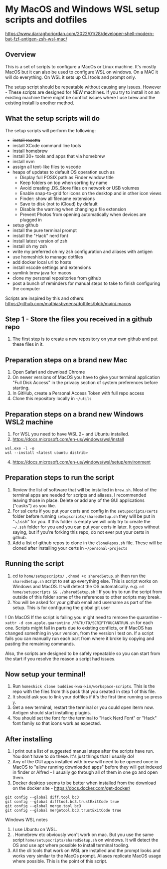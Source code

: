 # My MacOS and Windows WSL setup scripts and dotfiles
https://www.darraghoriordan.com/2022/01/28/developer-shell-modern-bat-fzf-antigen-zsh-wsl-mac/

## Overview

This is a set of scripts to configure a MacOs or Linux machine. It's mostly MacOS but it can also be used to configure WSL on windows. On a MAC it will do everything. On WSL it sets up CLI tools and prompt only.

The setup script should be repeatable without causing any issues. However - These scripts are designed for NEW machines. If you try to install it on an existing machine there might be conflict issues where I use brew and the existing install is another method.

## What the setup scripts will do

The setup scripts will perform the following:

- ~~install rosetta~~
- install XCode command line tools
- install homebrew
- install 30+ tools and apps that via homebrew
- install nvm
- assign all text-like files to vscode
- heaps of updates to default OS operation such as
  - Display full POSIX path as Finder window title
  - Keep folders on top when sorting by name
  - Avoid creating .DS_Store files on network or USB volumes
  - Enable snap-to-grid for icons on the desktop and in other icon views
  - Finder: show all filename extensions
  - Save to disk (not to iCloud) by default
  - Disable the warning when changing a file extension
  - Prevent Photos from opening automatically when devices are plugged in
- setup github
- install the pure terminal prompt
- install the "Hack" nerd font
- install latest version of zsh
- install oh my zsh
- write my preferred oh my zsh configuration and aliases with antigen
- use homeshick to manage dotfiles
- add docker local url to hosts
- install vscode settings and extensions
- symlink brew java for macos
- clone my personal repositories from github
- post a bunch of reminders for manual steps to take to finish configuring the computer

Scripts are inspired by this and others: https://github.com/mathiasbynens/dotfiles/blob/main/.macos

## Step 1 - Store the files you received in a github repo

1. The first step is to create a new repository on your own github and put these files in it.

## Preparation steps on a brand new Mac

1.  Open Safari and download Chrome
3.  On newer versions of MacOS you have to give your terminal application "Full Disk Access" in the privacy section of system preferences before starting.
6. In GitHub, create a Personal Access Token with full repo access
7. Clone this repository locally in `~/utils`

## Preparation steps on a brand new Windows WSL2 machine

1. For WSL you need to have WSL 2+ and Ubuntu installed.
2. https://docs.microsoft.com/en-us/windows/wsl/install

```shell
wsl.exe -l -o
wsl --install <latest ubuntu distrib>
```
4. https://docs.microsoft.com/en-us/windows/wsl/setup/environment


## Preparation steps to run the script

1. Review the list of software that will be installed in `brew.sh`. Most of the terminal apps are needed for scripts and aliases. I recommended leaving those in place. Delete or add any of the GUI applications ("casks") as you like.
2. For ssl certs if you put your certs and config in the `setupscripts/certs` folder before running `setupscripts/sharedSetup.sh` they will be put in "~/.ssh" for you. If this folder is empty we will only try to create the `~/.ssh` folder for you and you can put your certs in later. It goes without saying, but if you're forking this repo, do not ever put your certs in github.
3. Add a list of github repos to clone in the `cloneRepos.sh` file. These will be cloned after installing your certs in `~/personal-projects`

## Running the script

1. cd to `home/setupscripts/` , `chmod +x sharedSetup.sh` then run the `sharedSetup.sh` script to set up everything else. This is script works on Windows and MacOS. It will detect the OS automatically.
   e.g. `cd home/setupscripts && ./sharedSetup.sh`
   ! If you try to run the script from outside of this folder some of the references to other scripts may break.
2. You will be asked for your github email and username as part of the setup. This is for configuring the global git user

! On MacOS If the script is failing you might need to remove the quarantine - `xattr -d com.apple.quarantine /PATH/TO/SCRIPTYOUCANTRUN.sh` for each one.
Scripts might fail in parts due to existing conflicts, or if MacOS has changed something in your version, from the version I test on.
If a script fails you can manually run each part from where it broke by copying and pasting the remaining commands.

Also, the scripts are designed to be safely repeatable so you can start from the start if you resolve the reason a script had issues.

## Now setup your terminal!

1. Run `homeshick clone buddies-kwa-kim/workspace-scripts`. This is the repo with the files from this pack that you created in step 1 of this file.
2. It should ask you to link your dotfiles if it's the first time running so press `y`.
3. Get a new terminal, restart the terminal or you could open iterm now. Antigen should start installing plugins.
4. You should set the font for the terminal to "Hack Nerd Font" or "Hack" font family so that icons work as expected.

## After installing

1. I print out a list of suggested manual steps after the scripts have run. You don't have to do these. It's just things that I usually do!
2. Any of the GUI apps installed with brew will need to be opened once in MacOS to "allow running downloaded apps" before they will get indexed in finder or Alfred - I usually go through all of them in one go and open them.
4. Docker desktop seems to be better when installed from the download on the docker site - https://docs.docker.com/get-docker/

```shell
git config --global diff.tool bc3
git config --global difftool.bc3.trustExitCode true
git config --global merge.tool bc3
git config --global mergetool.bc3.trustExitCode true
```

Windows WSL notes

1. I use Ubuntu on WSL.
2. . Homebrew etc obviously won't work on mac. But you use the same script `home/setupscripts/sharedSetup.sh` on windows. It will detect the OS and use apt where possible to install terminal tooling.
3. All the cli tools that work on WSL are installed and the prompt looks and works very similar to the MacOs prompt. Aliases replicate MacOS usage where possible. This is the point of this script.
